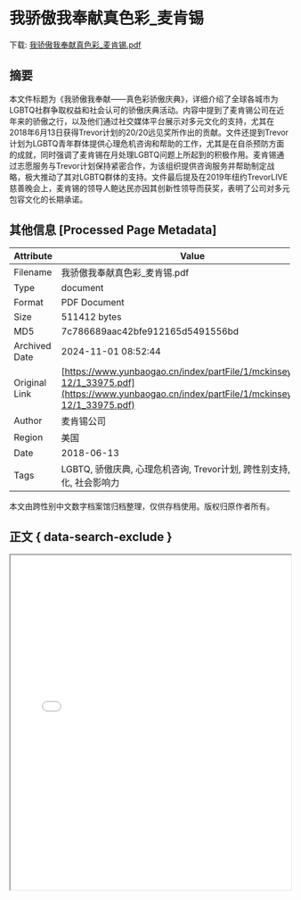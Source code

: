 # 我骄傲我奉献真色彩_麦肯锡

<!-- tcd_download_link -->
下载: <a href="../我骄傲我奉献真色彩_麦肯锡.pdf" download>我骄傲我奉献真色彩_麦肯锡.pdf</a>
<!-- tcd_download_link_end -->

## 摘要

<!-- tcd_abstract -->
本文件标题为《我骄傲我奉献——真色彩骄傲庆典》，详细介绍了全球各城市为LGBTQ社群争取权益和社会认可的骄傲庆典活动。内容中提到了麦肯锡公司在近年来的骄傲之行，以及他们通过社交媒体平台展示对多元文化的支持，尤其在2018年6月13日获得Trevor计划的20/20远见奖所作出的贡献。文件还提到Trevor计划为LGBTQ青年群体提供心理危机咨询和帮助的工作，尤其是在自杀预防方面的成就，同时强调了麦肯锡在月处理LGBTQ问题上所起到的积极作用。麦肯锡通过志愿服务与Trevor计划保持紧密合作，为该组织提供咨询服务并帮助制定战略，极大推动了其对LGBTQ群体的支持。文件最后提及在2019年纽约TrevorLIVE慈善晚会上，麦肯锡的领导人鲍达民亦因其创新性领导而获奖，表明了公司对多元包容文化的长期承诺。

<!-- tcd_abstract_end -->

## 其他信息 [Processed Page Metadata]

| Attribute       | Value                                  |
|-----------------|----------------------------------------|
| Filename        | 我骄傲我奉献真色彩_麦肯锡.pdf                             |
| Type            | document                                 |
| Format          | PDF Document                               |
| Size            | 511412 bytes                           |
| MD5             | 7c786689aac42bfe912165d5491556bd                                  |
| Archived Date   | 2024-11-01 08:52:44                             |
| Original Link   | [https://www.yunbaogao.cn/index/partFile/1/mckinsey/2021-12/1_33975.pdf](https://www.yunbaogao.cn/index/partFile/1/mckinsey/2021-12/1_33975.pdf)                         |
| Author          | 麦肯锡公司                               |
| Region          | 美国                               |
| Date            | 2018-06-13                                 |
| Tags            | LGBTQ, 骄傲庆典, 心理危机咨询, Trevor计划, 跨性别支持, 多元文化, 社会影响力                                 |

本文由跨性别中文数字档案馆归档整理，仅供存档使用。版权归原作者所有。


## 正文 { data-search-exclude }

<!-- tcd_main_text -->
<iframe src="../我骄傲我奉献真色彩_麦肯锡.pdf" width="100%" height="600px">
    <p>无法显示PDF，请下载查看。</p>
</iframe>
<!-- tcd_main_text_end -->


